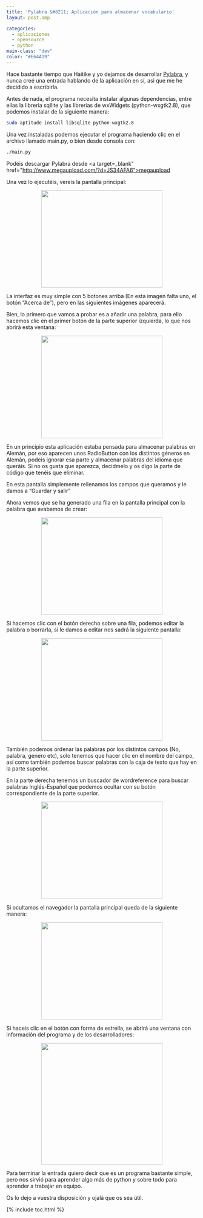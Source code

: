 ```yaml
---
title: 'Pylabra &#8211; Aplicación para almacenar vocabulario'
layout: post.amp

categories:
  - aplicaciones
  - opensource
  - python
main-class: "dev"
color: "#E64A19"
---
```

<div class="icopy">
</div>

Hace bastante tiempo que Haitike y yo dejamos de desarrollar [Pylabra][1], y nunca creé una entrada hablando de la aplicación en sí, asi que me he decidido a escribirla.

Antes de nada, el programa necesita instalar algunas dependencias, entre ellas la libreria sqllite y las librerias de wxWidgets (python-wxgtk2.8), que podemos instalar de la siguiente manera:

```bash
sudo aptitude install libsqlite python-wxgtk2.8
```


<!--ad-->


Una vez instaladas podemos ejecutar el programa haciendo clic en el archivo llamado main.py, o bien desde consola con:

```bash
./main.py
```

Podéis descargar Pylabra desde <a target=_blank" href="http://www.megaupload.com/?d=JS34AFA6">megaupload</a>

Una vez lo ejecutéis, vereis la pantalla principal:

<div class="separator" style="clear: both; text-align: center;">
  <a href="https://3.bp.blogspot.com/_IlK2pNFFgGM/TUB3RT8nvII/AAAAAAAAASY/EoeMulJUyJU/s1600/principal.png" imageanchor="1" style="margin-left: 1em; margin-right: 1em;"><img border="0" height="256" src="https://3.bp.blogspot.com/_IlK2pNFFgGM/TUB3RT8nvII/AAAAAAAAASY/EoeMulJUyJU/s320/principal.png" width="320" /></a>
</div>

La interfaz es muy simple con 5 botones arriba (En esta imagen falta uno, el botón &#8220;Acerca de&#8221;), pero en las siguientes imágenes aparecerá.

Bien, lo primero que vamos a probar es a añadir una palabra, para ello hacemos clic en el primer botón de la parte superior izquierda, lo que nos abrirá esta ventana:

<div class="separator" style="clear: both; text-align: center;">
  <a href="https://1.bp.blogspot.com/_IlK2pNFFgGM/TUB3APm2yfI/AAAAAAAAAR4/b-EUFZtkKJY/s1600/AddPalabra.png" imageanchor="1" style="margin-left: 1em; margin-right: 1em;"><img border="0" height="270" src="https://1.bp.blogspot.com/_IlK2pNFFgGM/TUB3APm2yfI/AAAAAAAAAR4/b-EUFZtkKJY/s320/AddPalabra.png" width="320" /></a>
</div>

En un principio esta aplicación estaba pensada para almacenar palabras en Alemán, por eso aparecen unos RadioButton con los distintos géneros en Alemán, podeis ignorar esa parte y almacenar palabras del idioma que queráis. Si no os gusta que aparezca, decidmelo y os digo la parte de código que tenéis que eliminar.

En esta pantalla simplemente rellenamos los campos que queramos y le damos a &#8220;Guardar y salir&#8221;

Ahora vemos que se ha generado una fila en la pantalla principal con la palabra que avabamos de crear:

<div class="separator" style="clear: both; text-align: center;">
  <a href="https://2.bp.blogspot.com/_IlK2pNFFgGM/TUB3Al5R7dI/AAAAAAAAASA/W1nLDdgvH6A/s1600/condatos.png" imageanchor="1" style="margin-left: 1em; margin-right: 1em;"><img border="0" height="256" src="https://2.bp.blogspot.com/_IlK2pNFFgGM/TUB3Al5R7dI/AAAAAAAAASA/W1nLDdgvH6A/s320/condatos.png" width="320" /></a>
</div>

Si hacemos clic con el botón derecho sobre una fila, podemos editar la palabra o borrarla, si le damos a editar nos sadrá la siguiente pantalla:

<div class="separator" style="clear: both; text-align: center;">
  <a href="https://4.bp.blogspot.com/_IlK2pNFFgGM/TUB3BJpBsVI/AAAAAAAAASQ/_yeeBiG9AcM/s1600/EditarPalabra.png" imageanchor="1" style="margin-left: 1em; margin-right: 1em;"><img border="0" height="270" src="https://4.bp.blogspot.com/_IlK2pNFFgGM/TUB3BJpBsVI/AAAAAAAAASQ/_yeeBiG9AcM/s320/EditarPalabra.png" width="320" /></a>
</div>

También podemos ordenar las palabras por los distintos campos (No, palabra, genero etc), solo tenemos que hacer clic en el nombre del campo, así como también podemos buscar palabras con la caja de texto que hay en la parte superior.

En la parte derecha tenemos un buscador de wordreference para buscar palabras Inglés-Español que podemos ocultar con su botón correspondiente de la parte superior.

<div class="separator" style="clear: both; text-align: center;">
  <a href="https://4.bp.blogspot.com/_IlK2pNFFgGM/TUB3A77mKsI/AAAAAAAAASI/jDL9aDs2bss/s1600/diccionario.png" imageanchor="1" style="margin-left: 1em; margin-right: 1em;"><img border="0" height="256" src="https://4.bp.blogspot.com/_IlK2pNFFgGM/TUB3A77mKsI/AAAAAAAAASI/jDL9aDs2bss/s320/diccionario.png" width="320" /></a>
</div>

Si ocultamos el navegador la pantalla principal queda de la siguiente manera:

<div class="separator" style="clear: both; text-align: center;">
  <a href="https://2.bp.blogspot.com/_IlK2pNFFgGM/TUB3RgQpV7I/AAAAAAAAASg/86OmTn34j3s/s1600/QuitarNavegador.png" imageanchor="1" style="margin-left: 1em; margin-right: 1em;"><img border="0" height="256" src="https://2.bp.blogspot.com/_IlK2pNFFgGM/TUB3RgQpV7I/AAAAAAAAASg/86OmTn34j3s/s320/QuitarNavegador.png" width="320" /></a>
</div>

Si haceis clic en el botón con forma de estrella, se abrirá una ventana con información del programa y de los desarrolladores:

<div class="separator" style="clear: both; text-align: center;">
  <a href="https://3.bp.blogspot.com/_IlK2pNFFgGM/TUB3AAFAq5I/AAAAAAAAARw/hPadST7-nyc/s1600/AcercaDe.png" imageanchor="1" style="margin-left: 1em; margin-right: 1em;"><img border="0" height="320" src="https://3.bp.blogspot.com/_IlK2pNFFgGM/TUB3AAFAq5I/AAAAAAAAARw/hPadST7-nyc/s320/AcercaDe.png" width="320" /></a>
</div>

Para terminar la entrada quiero decir que es un programa bastante simple, pero nos sirvió para aprender algo más de python y sobre todo para aprender a trabajar en equipo.

Os lo dejo a vuestra disposición y ojalá que os sea útil.



 [1]: http://bashyc.blogspot.com/p/proyecto-pylabra.html

{% include toc.html %}
